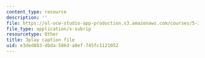 ```yaml
---
content_type: resource
description: ''
file: https://ol-ocw-studio-app-production.s3.amazonaws.com/courses/5-310-laboratory-chemistry-fall-2019/e3ded883dbda586da0ef745fc1121052_oc7sODbVGuA.vtt
file_type: application/x-subrip
resourcetype: Other
title: 3play caption file
uid: e3ded883-dbda-586d-a0ef-745fc1121052
---
```

